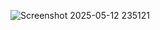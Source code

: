 ![Screenshot 2025-05-12 235121](https://github.com/user-attachments/assets/95659838-fc76-4bac-ac03-2315596856f8)


